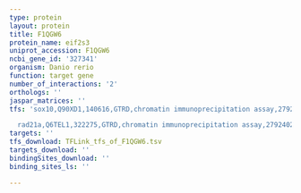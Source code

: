 ```yaml
---
type: protein
layout: protein
title: F1QGW6
protein_name: eif2s3
uniprot_accession: F1QGW6
ncbi_gene_id: '327341'
organism: Danio rerio
function: target gene
number_of_interactions: '2'
orthologs: ''
jaspar_matrices: ''
tfs: 'sox10,Q90XD1,140616,GTRD,chromatin immunoprecipitation assay,27924024%5Buid%5D,No

  rad21a,Q6TEL1,322275,GTRD,chromatin immunoprecipitation assay,27924024%5Buid%5D,No'
targets: ''
tfs_download: TFLink_tfs_of_F1QGW6.tsv
targets_download: ''
bindingSites_download: ''
binding_sites_ls: ''

---
```

